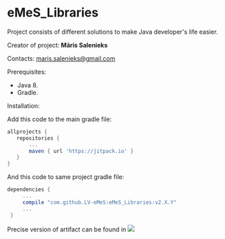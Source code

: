 # eMeS_Libraries
Project consists of different solutions to make Java developer's life easier.

Creator of project: **Māris Salenieks**

Contacts: maris.salenieks@gmail.com

Prerequisites:
* Java 8.
* Gradle.

 Installation:
 
 Add this code to the main gradle file: 
 ```gradle
allprojects {
	repositories {
		...
	    maven { url 'https://jitpack.io' }
	}
}
```

And this code to same project gradle file:
```gradle
dependencies {
     ...
     compile "com.github.LV-eMeS:eMeS_Libraries:v2.X.Y"
     ...
 }
```
Precise version of artifact can be found in [![](https://jitpack.io/v/LV-eMeS/eMeS_Libraries.svg)](https://jitpack.io/#LV-eMeS/eMeS_Libraries)